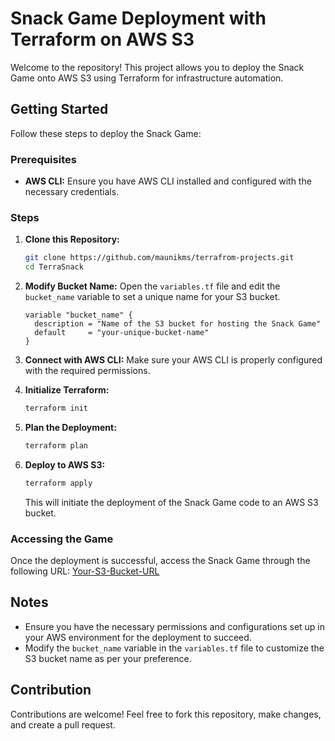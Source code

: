 # Snack Game Deployment with Terraform on AWS S3

Welcome to the repository! This project allows you to deploy the Snack Game onto AWS S3 using Terraform for infrastructure automation.

## Getting Started

Follow these steps to deploy the Snack Game:

### Prerequisites

- **AWS CLI:** Ensure you have AWS CLI installed and configured with the necessary credentials.
  
### Steps

1. **Clone this Repository:**
   ```bash
   git clone https://github.com/maunikms/terrafrom-projects.git
   cd TerraSnack
   ```

2. **Modify Bucket Name:**
   Open the `variables.tf` file and edit the `bucket_name` variable to set a unique name for your S3 bucket.
   ```hcl
   variable "bucket_name" {
     description = "Name of the S3 bucket for hosting the Snack Game"
     default     = "your-unique-bucket-name"
   }
   ```

3. **Connect with AWS CLI:**
   Make sure your AWS CLI is properly configured with the required permissions.

4. **Initialize Terraform:**
   ```bash
   terraform init
   ```

5. **Plan the Deployment:**
   ```bash
   terraform plan
   ```

6. **Deploy to AWS S3:**
   ```bash
   terraform apply
   ```

   This will initiate the deployment of the Snack Game code to an AWS S3 bucket.

### Accessing the Game

Once the deployment is successful, access the Snack Game through the following URL: [Your-S3-Bucket-URL](#)

## Notes

- Ensure you have the necessary permissions and configurations set up in your AWS environment for the deployment to succeed.
- Modify the `bucket_name` variable in the `variables.tf` file to customize the S3 bucket name as per your preference.

## Contribution

Contributions are welcome! Feel free to fork this repository, make changes, and create a pull request.
